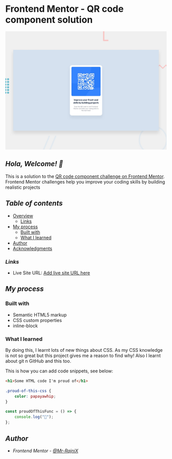 # Frontend Mentor - QR code component solution

![Design preview for the QR code component coding challenge](./design/desktop-preview.jpg)

## _Hola, Welcome! 👋_

This is a solution to the [QR code component challenge on Frontend Mentor](https://www.frontendmentor.io/challenges/qr-code-component-iux_sIO_H). Frontend Mentor challenges help you improve your coding skills by building realistic projects

## _Table of contents_

-   [Overview](#overview)
    -   [Links](#links)
-   [My process](#my-process)
    -   [Built with](#built-with)
    -   [What I learned](#what-i-learned)
-   [Author](#author)
-   [Acknowledgments](#acknowledgments)

### _Links_

-   Live Site URL: [Add live site URL here](https://your-live-site-url.com)

## _My process_

### Built with

-   Semantic HTML5 markup
-   CSS custom properties
-   inline-block

### What I learned

By doing this, I learnt lots of new things about CSS. As my CSS knowledge is not so great but this project gives me a reason to find why! Also I learnt about git n GitHub and this too.

This is how you can add code snippets, see below:

```html
<h1>Some HTML code I'm proud of</h1>
```

```css
.proud-of-this-css {
    color: papayawhip;
}
```

```js
const proudOfThisFunc = () => {
    console.log("🎉");
};
```

## _Author_

-   _Frontend Mentor - [@Mr-RajniX](https://www.frontendmentor.io/profile/Mr-RajniX)_
